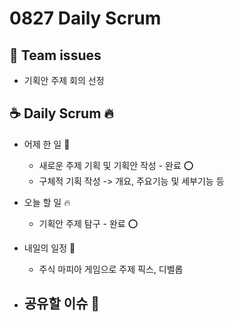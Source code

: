 # 0827 Daily Scrum

## 💬 Team issues

-   기획안 주제 회의 선정

## ☕ Daily Scrum 🔥

-   어제 한 일 🌙

    -   새로운 주제 기획 및 기획안 작성 - 완료 ⭕
    -   구체적 기획 작성 -> 개요, 주요기능 및 세부기능 등

-   오늘 할 일 🔥

    -   기획안 주제 탐구 - 완료 ⭕

-   내일의 일정 🐥

    -   주식 마피아 게임으로 주제 픽스, 디벨롭

-   ## 공유할 이슈 🙌
